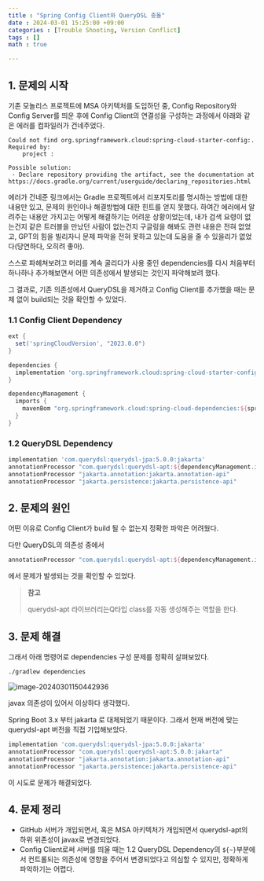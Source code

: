 ```yaml
---
title : "Spring Config Client와 QueryDSL 충돌"
date : 2024-03-01 15:25:00 +09:00
categories : [Trouble Shooting, Version Conflict]
tags : []
math : true

---
```


## 1. 문제의 시작

기존 모놀리스 프로젝트에 MSA 아키텍처를 도입하던 중, Config Repository와 Config Server를 띄운 후에 Config Client의 연결성을 구성하는 과정에서 아래와 같은 에러를 컴파일러가 건네주었다. 

```
Could not find org.springframework.cloud:spring-cloud-starter-config:.
Required by:
    project :

Possible solution:
 - Declare repository providing the artifact, see the documentation at https://docs.gradle.org/current/userguide/declaring_repositories.html
```

에러가 건네준 링크에서는 Gradle 프로젝트에서 리포지토리를 명시하는 방법에 대한 내용만 있고, 문제의 원인이나 해결방법에 대한 힌트를 얻지 못했다. 하여간 에러에서 알려주는 내용만 가지고는 어떻게 해결하기는 어려운 상황이었는데, 내가 검색 요령이 없는건지 같은 트러블을 만났던 사람이 없는건지 구글링을 해봐도 관련 내용은 전혀 없었고, GPT의 힘을 빌리자니 문제 파악을 전혀 못하고 있는데 도움을 줄 수 있을리가 없었다(당연하다, 오히려 좋아). 

스스로 파헤쳐보려고 머리를 계속 굴리다가 사용 중인 dependencies를 다시 처음부터 하나하나 추가해보면서 어떤 의존성에서 발생되는 것인지 파악해보려 했다. 

그 결과로, 기존 의존성에서 QueryDSL을 제거하고 Config Client를 추가했을 때는 문제 없이 build되는 것을 확인할 수 있었다. 

### 1.1 Config Client Dependency  

```groovy
ext {
  set('springCloudVersion', "2023.0.0")
}

dependencies {
  implementation 'org.springframework.cloud:spring-cloud-starter-config'
}

dependencyManagement {
  imports {
    mavenBom "org.springframework.cloud:spring-cloud-dependencies:${springCloudVersion}"
  }
}
```

### 1.2 QueryDSL Dependency

```groovy
implementation 'com.querydsl:querydsl-jpa:5.0.0:jakarta'
annotationProcessor "com.querydsl:querydsl-apt:${dependencyManagement.importedProperties['querydsl.version']}:jakarta"
annotationProcessor "jakarta.annotation:jakarta.annotation-api"
annotationProcessor "jakarta.persistence:jakarta.persistence-api"
```

## 2. 문제의 원인

어떤 이유로 Config Client가 build 될 수 없는지 정확한 파악은 어려웠다. 

다만 QueryDSL의 의존성 중에서 

```groovy
annotationProcessor "com.querydsl:querydsl-apt:${dependencyManagement.importedProperties['querydsl.version']}:jakarta"
```

에서 문제가 발생되는 것을 확인할 수 있었다. 

> **참고**
>
> querydsl-apt 라이브러리는Q타입 class를 자동 생성해주는 역할을 한다.

## 3. 문제 해결

그래서 아래 명령어로 dependencies 구성 문제를 정확히 살펴보았다.

```bash
./gradlew dependencies
```

![image-20240301150442936](https://github.com/jewoodev/blog_img/blob/main/2024-03-01-Config_Client%EC%99%80_QueryDSL_%EC%B6%A9%EB%8F%8C/image-20240301150442936.png?raw=true)

javax 의존성이 있어서 이상하다 생각했다.

Spring Boot 3.x 부터 jakarta 로 대체되었기 때문이다. 그래서 현재 버전에 맞는 querydsl-apt 버전을 직접 기입해보았다.

```groovy
implementation 'com.querydsl:querydsl-jpa:5.0.0:jakarta'
annotationProcessor "com.querydsl:querydsl-apt:5.0.0:jakarta"
annotationProcessor "jakarta.annotation:jakarta.annotation-api"
annotationProcessor "jakarta.persistence:jakarta.persistence-api"
```

이 시도로 문제가 해결되었다.

## 4. 문제 정리

- GitHub 서버가 개입되면서, 혹은 MSA 아키텍처가 개입되면서 querydsl-apt의 하위 위존성이 javax로 변경되었다. 
- Config Client로써 서버를 띄울 때는 1.2 QueryDSL Dependency의 `${~}`부분에서 컨트롤되는 의존성에 영향을 주어서 변경되었다고 의심할 수 있지만, 정확하게 파악하기는 어렵다.

